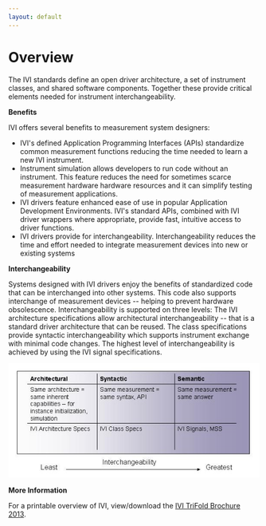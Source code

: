```yaml
---
layout: default
---
```

# Overview

The IVI standards define an open driver architecture, a set of
instrument classes, and shared software components. Together these
provide critical elements needed for instrument interchangeability.

**Benefits**

IVI offers several benefits to measurement system designers:

  - IVI's defined Application Programming Interfaces (APIs) standardize
    common measurement functions reducing the time needed to learn a new
    IVI instrument.
  - Instrument simulation allows developers to run code without an
    instrument. This feature reduces the need for sometimes scarce
    measurement hardware hardware resources and it can simplify testing
    of measurement applications.
  - IVI drivers feature enhanced ease of use in popular Application
    Development Environments. IVI's standard APIs, combined with IVI
    driver wrappers where appropriate, provide fast, intuitive access to
    driver functions.
  - IVI drivers provide for interchangeability. Interchangeability
    reduces the time and effort needed to integrate measurement devices
    into new or existing systems

**Interchangeability**

Systems designed with IVI drivers enjoy the benefits of standardized
code that can be interchanged into other systems. This code also
supports interchange of measurement devices -- helping to prevent
hardware obsolescence. Interchangeability is supported on three levels:
The IVI architecture specifications allow architectural
interchangeability -- that is a standard driver architecture that can be
reused. The class specifications provide syntactic interchangeability
which supports instrument exchange with minimal code changes. The
highest level of interchangeability is achieved by using the IVI signal
specifications.

![](../images/Interchangeability.jpg)

**More Information**

For a printable overview of IVI, view/download the [IVI TriFold Brochure
2013](../docs/IVI%20TriFold%20Brochure%202013.pdf).
